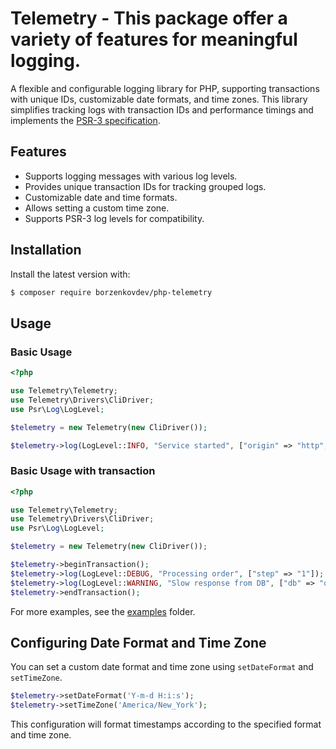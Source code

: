 # Telemetry - This package offer a variety of features for meaningful logging.

A flexible and configurable logging library for PHP, supporting transactions with unique IDs, customizable date formats, and time zones. 
This library simplifies tracking logs with transaction IDs and performance timings and  implements the
[PSR-3 specification](https://www.php-fig.org/psr/psr-3/).

## Features
* Supports logging messages with various log levels.
* Provides unique transaction IDs for tracking grouped logs.
* Customizable date and time formats.
* Allows setting a custom time zone.
* Supports PSR-3 log levels for compatibility.

## Installation

Install the latest version with:

```bash
$ composer require borzenkovdev/php-telemetry
```

## Usage

### Basic Usage

```php
<?php

use Telemetry\Telemetry;
use Telemetry\Drivers\CliDriver;
use Psr\Log\LogLevel;

$telemetry = new Telemetry(new CliDriver());

$telemetry->log(LogLevel::INFO, "Service started", ["origin" => "http", "customerId" => "123"]);

```

### Basic Usage with transaction

```php
<?php

use Telemetry\Telemetry;
use Telemetry\Drivers\CliDriver;
use Psr\Log\LogLevel;

$telemetry = new Telemetry(new CliDriver());

$telemetry->beginTransaction();
$telemetry->log(LogLevel::DEBUG, "Processing order", ["step" => "1"]);
$telemetry->log(LogLevel::WARNING, "Slow response from DB", ["db" => "orders"]);
$telemetry->endTransaction();
```

For more examples, see the [examples](https://github.com/jbroadway/analog/tree/master/examples) folder.

## Configuring Date Format and Time Zone

You can set a custom date format and time zone using ```setDateFormat``` and ```setTimeZone```.

```php
$telemetry->setDateFormat('Y-m-d H:i:s');
$telemetry->setTimeZone('America/New_York');
```
This configuration will format timestamps according to the specified format and time zone.

##
